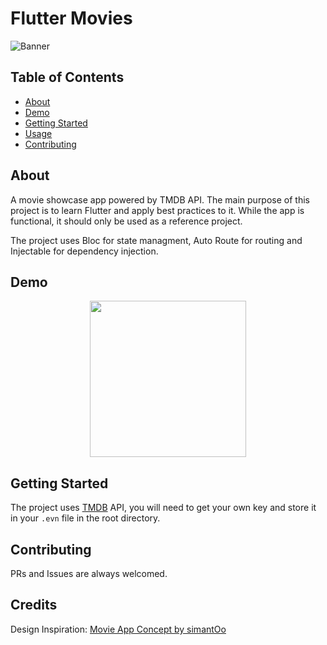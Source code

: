 # Flutter Movies

![Banner](screenshots/banner.png)

## Table of Contents

- [About](#about)
- [Demo](#demo)
- [Getting Started](#getting_started)
- [Usage](#usage)
- [Contributing](#contributing)

## About

A movie showcase app powered by TMDB API. The main purpose of this project is to learn Flutter and apply best practices to it. While the app is functional, it should only be used as a reference project.

The project uses Bloc for state managment, Auto Route for routing and Injectable for dependency injection.

## Demo

<p align="center">
<img src="screenshots/demo.gif" width="250px">
</p>

## Getting Started

The project uses [TMDB](https://developers.themoviedb.org) API, you will need to get your own key and store it in your `.evn` file in the root directory.

## Contributing

PRs and Issues are always welcomed.

## Credits

Design Inspiration: [Movie App Concept by simantOo](https://www.uplabs.com/posts/movie-app-73d2113c-082b-465f-9f5d-9bd3acf176ec)

